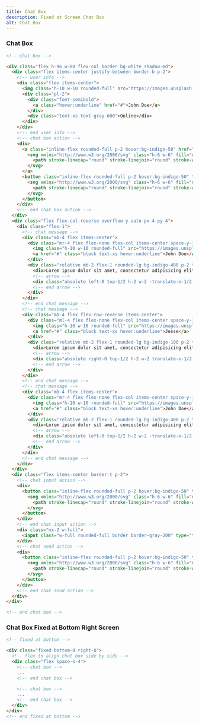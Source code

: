 ```yaml
---
title: Chat Box
description: Fixed at Screen Chat Box
alt: Chat Box
---
```


<h3 class="section-header">Chat Box</h3>

<base-snippet :centered_preview="false" custom_preview_class="flex items-center justify-center bg-indigo-50 p-4">

  <template v-slot:preview>
    <!-- chat box -->
    <div class="flex h-96 w-80 flex-col border bg-white shadow-md">
      <div class="flex items-center justify-between border-b p-2">
        <!-- user info -->
        <div class="flex items-center">
          <img class="h-10 w-10 rounded-full" src="https://images.unsplash.com/photo-1491528323818-fdd1faba62cc?ixlib=rb-1.2.1&ixid=eyJhcHBfaWQiOjEyMDd9&auto=format&fit=facearea&facepad=2&w=256&h=256&q=80" />
          <div class="pl-2">
            <div class="font-semibold">
              <a class="hover:underline" href="#">John Doe</a>
            </div>
            <div class="text-xs text-gray-600">Online</div>
          </div>
        </div>
        <!-- end user info -->
        <!-- chat box action -->
        <div>
          <a class="inline-flex rounded-full p-2 hover:bg-indigo-50" href="#">
            <svg xmlns="http://www.w3.org/2000/svg" class="h-6 w-6" fill="none" viewBox="0 0 24 24" stroke="currentColor">
              <path stroke-linecap="round" stroke-linejoin="round" stroke-width="2" d="M4 8V4m0 0h4M4 4l5 5m11-1V4m0 0h-4m4 0l-5 5M4 16v4m0 0h4m-4 0l5-5m11 5l-5-5m5 5v-4m0 4h-4" />
            </svg>
          </a>
          <button class="inline-flex rounded-full p-2 hover:bg-indigo-50" type="button">
            <svg xmlns="http://www.w3.org/2000/svg" class="h-6 w-6" fill="none" viewBox="0 0 24 24" stroke="currentColor">
              <path stroke-linecap="round" stroke-linejoin="round" stroke-width="2" d="M6 18L18 6M6 6l12 12" />
            </svg>
          </button>
        </div>
        <!-- end chat box action -->
      </div>
      <div class="flex flex-col-reverse overflow-y-auto px-4 py-4">
        <div class="flex-1">
          <!-- chat message -->
          <div class="mb-4 flex items-center">
            <div class="mr-4 flex flex-none flex-col items-center space-y-1">
              <img class="h-10 w-10 rounded-full" src="https://images.unsplash.com/photo-1491528323818-fdd1faba62cc?ixlib=rb-1.2.1&ixid=eyJhcHBfaWQiOjEyMDd9&auto=format&fit=facearea&facepad=2&w=256&h=256&q=80" />
              <a href="#" class="block text-xs hover:underline">John Doe</a>
            </div>
            <div class="relative mb-2 flex-1 rounded-lg bg-indigo-400 p-2 text-white">
              <div>Lorem ipsum dolor sit amet, consectetur adipisicing elit.</div>
              <!-- arrow -->
              <div class="absolute left-0 top-1/2 h-2 w-2 -translate-x-1/2 rotate-45 transform bg-indigo-400"></div>
              <!-- end arrow -->
            </div>
          </div>
          <!-- end chat message -->
          <!-- chat message -->
          <div class="mb-4 flex flex-row-reverse items-center">
            <div class="ml-4 flex flex-none flex-col items-center space-y-1">
              <img class="h-10 w-10 rounded-full" src="https://images.unsplash.com/photo-1491528323818-fdd1faba62cc?ixlib=rb-1.2.1&ixid=eyJhcHBfaWQiOjEyMDd9&auto=format&fit=facearea&facepad=2&w=256&h=256&q=80" />
              <a href="#" class="block text-xs hover:underline">Jesse</a>
            </div>
            <div class="relative mb-2 flex-1 rounded-lg bg-indigo-100 p-2 text-gray-800">
              <div>Lorem ipsum dolor sit amet, consectetur adipisicing elit.Lorem ipsum dolor sit amet, consectetur adipisicing elit.</div>
              <!-- arrow -->
              <div class="absolute right-0 top-1/2 h-2 w-2 translate-x-1/2 rotate-45 transform bg-indigo-100"></div>
              <!-- end arrow -->
            </div>
          </div>
          <!-- end chat message -->
          <!-- chat message -->
          <div class="mb-4 flex items-center">
            <div class="mr-4 flex flex-none flex-col items-center space-y-1">
              <img class="h-10 w-10 rounded-full" src="https://images.unsplash.com/photo-1491528323818-fdd1faba62cc?ixlib=rb-1.2.1&ixid=eyJhcHBfaWQiOjEyMDd9&auto=format&fit=facearea&facepad=2&w=256&h=256&q=80" />
              <a href="#" class="block text-xs hover:underline">John Doe</a>
            </div>
            <div class="relative mb-2 flex-1 rounded-lg bg-indigo-400 p-2 text-white">
              <div>Lorem ipsum dolor sit amet, consectetur adipisicing elit.</div>
              <!-- arrow -->
              <div class="absolute left-0 top-1/2 h-2 w-2 -translate-x-1/2 rotate-45 transform bg-indigo-400"></div>
              <!-- end arrow -->
            </div>
          </div>
          <!-- end chat message -->
        </div>
      </div>
      <div class="flex items-center border-t p-2">
        <!-- chat input action -->
        <div>
          <button class="inline-flex rounded-full p-2 hover:bg-indigo-50" type="button">
            <svg xmlns="http://www.w3.org/2000/svg" class="h-6 w-6" fill="none" viewBox="0 0 24 24" stroke="currentColor">
              <path stroke-linecap="round" stroke-linejoin="round" stroke-width="2" d="M12 6v6m0 0v6m0-6h6m-6 0H6" />
            </svg>
          </button>
        </div>
        <!-- end chat input action -->
        <div class="mx-2 w-full">
          <input class="w-full rounded-full border border-gray-200" type="text" value="" placeholder="Aa" />
        </div>
        <!-- chat send action -->
        <div>
          <button class="inline-flex rounded-full p-2 hover:bg-indigo-50" type="button">
            <svg xmlns="http://www.w3.org/2000/svg" class="h-6 w-6" fill="none" viewBox="0 0 24 24" stroke="currentColor">
              <path stroke-linecap="round" stroke-linejoin="round" stroke-width="2" d="M3 8l7.89 5.26a2 2 0 002.22 0L21 8M5 19h14a2 2 0 002-2V7a2 2 0 00-2-2H5a2 2 0 00-2 2v10a2 2 0 002 2z" />
            </svg>
          </button>
        </div>
        <!-- end chat send action -->
      </div>
    </div>
    <!-- end chat box -->
  </template>

  ```html
  <!-- chat box -->

  <div class="flex h-96 w-80 flex-col border bg-white shadow-md">
    <div class="flex items-center justify-between border-b p-2">
      <!-- user info -->
      <div class="flex items-center">
        <img class="h-10 w-10 rounded-full" src="https://images.unsplash.com/photo-1491528323818-fdd1faba62cc?ixlib=rb-1.2.1&ixid=eyJhcHBfaWQiOjEyMDd9&auto=format&fit=facearea&facepad=2&w=256&h=256&q=80" />
        <div class="pl-2">
          <div class="font-semibold">
            <a class="hover:underline" href="#">John Doe</a>
          </div>
          <div class="text-xs text-gray-600">Online</div>
        </div>
      </div>
      <!-- end user info -->
      <!-- chat box action -->
      <div>
        <a class="inline-flex rounded-full p-2 hover:bg-indigo-50" href="#">
          <svg xmlns="http://www.w3.org/2000/svg" class="h-6 w-6" fill="none" viewBox="0 0 24 24" stroke="currentColor">
            <path stroke-linecap="round" stroke-linejoin="round" stroke-width="2" d="M4 8V4m0 0h4M4 4l5 5m11-1V4m0 0h-4m4 0l-5 5M4 16v4m0 0h4m-4 0l5-5m11 5l-5-5m5 5v-4m0 4h-4" />
          </svg>
        </a>
        <button class="inline-flex rounded-full p-2 hover:bg-indigo-50" type="button">
          <svg xmlns="http://www.w3.org/2000/svg" class="h-6 w-6" fill="none" viewBox="0 0 24 24" stroke="currentColor">
            <path stroke-linecap="round" stroke-linejoin="round" stroke-width="2" d="M6 18L18 6M6 6l12 12" />
          </svg>
        </button>
      </div>
      <!-- end chat box action -->
    </div>
    <div class="flex flex-col-reverse overflow-y-auto px-4 py-4">
      <div class="flex-1">
        <!-- chat message -->
        <div class="mb-4 flex items-center">
          <div class="mr-4 flex flex-none flex-col items-center space-y-1">
            <img class="h-10 w-10 rounded-full" src="https://images.unsplash.com/photo-1491528323818-fdd1faba62cc?ixlib=rb-1.2.1&ixid=eyJhcHBfaWQiOjEyMDd9&auto=format&fit=facearea&facepad=2&w=256&h=256&q=80" />
            <a href="#" class="block text-xs hover:underline">John Doe</a>
          </div>
          <div class="relative mb-2 flex-1 rounded-lg bg-indigo-400 p-2 text-white">
            <div>Lorem ipsum dolor sit amet, consectetur adipisicing elit.</div>
            <!-- arrow -->
            <div class="absolute left-0 top-1/2 h-2 w-2 -translate-x-1/2 rotate-45 transform bg-indigo-400"></div>
            <!-- end arrow -->
          </div>
        </div>
        <!-- end chat message -->
        <!-- chat message -->
        <div class="mb-4 flex flex-row-reverse items-center">
          <div class="ml-4 flex flex-none flex-col items-center space-y-1">
            <img class="h-10 w-10 rounded-full" src="https://images.unsplash.com/photo-1491528323818-fdd1faba62cc?ixlib=rb-1.2.1&ixid=eyJhcHBfaWQiOjEyMDd9&auto=format&fit=facearea&facepad=2&w=256&h=256&q=80" />
            <a href="#" class="block text-xs hover:underline">Jesse</a>
          </div>
          <div class="relative mb-2 flex-1 rounded-lg bg-indigo-100 p-2 text-gray-800">
            <div>Lorem ipsum dolor sit amet, consectetur adipisicing elit.Lorem ipsum dolor sit amet, consectetur adipisicing elit.</div>
            <!-- arrow -->
            <div class="absolute right-0 top-1/2 h-2 w-2 translate-x-1/2 rotate-45 transform bg-indigo-100"></div>
            <!-- end arrow -->
          </div>
        </div>
        <!-- end chat message -->
        <!-- chat message -->
        <div class="mb-4 flex items-center">
          <div class="mr-4 flex flex-none flex-col items-center space-y-1">
            <img class="h-10 w-10 rounded-full" src="https://images.unsplash.com/photo-1491528323818-fdd1faba62cc?ixlib=rb-1.2.1&ixid=eyJhcHBfaWQiOjEyMDd9&auto=format&fit=facearea&facepad=2&w=256&h=256&q=80" />
            <a href="#" class="block text-xs hover:underline">John Doe</a>
          </div>
          <div class="relative mb-2 flex-1 rounded-lg bg-indigo-400 p-2 text-white">
            <div>Lorem ipsum dolor sit amet, consectetur adipisicing elit.</div>
            <!-- arrow -->
            <div class="absolute left-0 top-1/2 h-2 w-2 -translate-x-1/2 rotate-45 transform bg-indigo-400"></div>
            <!-- end arrow -->
          </div>
        </div>
        <!-- end chat message -->
      </div>
    </div>
    <div class="flex items-center border-t p-2">
      <!-- chat input action -->
      <div>
        <button class="inline-flex rounded-full p-2 hover:bg-indigo-50" type="button">
          <svg xmlns="http://www.w3.org/2000/svg" class="h-6 w-6" fill="none" viewBox="0 0 24 24" stroke="currentColor">
            <path stroke-linecap="round" stroke-linejoin="round" stroke-width="2" d="M12 6v6m0 0v6m0-6h6m-6 0H6" />
          </svg>
        </button>
      </div>
      <!-- end chat input action -->
      <div class="mx-2 w-full">
        <input class="w-full rounded-full border border-gray-200" type="text" value="" placeholder="Aa" />
      </div>
      <!-- chat send action -->
      <div>
        <button class="inline-flex rounded-full p-2 hover:bg-indigo-50" type="button">
          <svg xmlns="http://www.w3.org/2000/svg" class="h-6 w-6" fill="none" viewBox="0 0 24 24" stroke="currentColor">
            <path stroke-linecap="round" stroke-linejoin="round" stroke-width="2" d="M3 8l7.89 5.26a2 2 0 002.22 0L21 8M5 19h14a2 2 0 002-2V7a2 2 0 00-2-2H5a2 2 0 00-2 2v10a2 2 0 002 2z" />
          </svg>
        </button>
      </div>
      <!-- end chat send action -->
    </div>
  </div>

  <!-- end chat box -->
  ```

  <template v-slot:source>
    <a class="btn btn-primary btn-lg" href="https://play.tailwindcss.com/qtLMKUmr1n">Live Edit</a>
  </template>

</base-snippet>

<h3 class="section-header">Chat Box Fixed at Bottom Right Screen</h3>

<base-snippet :centered_preview="false" custom_preview_class="h-96 p-4">

  <template v-slot:preview>
    <div class="h-full flex flex-col border border-indigo-300 text-xs relative">
      <header class="p-2 bg-indigo-50 border-b border-indigo-300">Header</header>
      <main class="flex-1 bg-indigo-50 border-b border-indigo-300 p-2">
        <div class="mb-20">Content</div>
      </main>
      <footer class="p-2 bg-indigo-50">Footer</footer>
      <div class="absolute bottom-0 right-0">
        <!-- example chat box -->
        <!-- chat box -->
        <div class="w-52 h-72 flex flex-col border shadow-md bg-white">
          <div class="flex items-center justify-between border-b p-2">
            <!-- user info -->
            <div class="flex items-center">
              <img class="rounded-full w-10 h-10"
                src="https://images.unsplash.com/photo-1491528323818-fdd1faba62cc?ixlib=rb-1.2.1&ixid=eyJhcHBfaWQiOjEyMDd9&auto=format&fit=facearea&facepad=2&w=256&h=256&q=80" />
              <div class="pl-2">
                <div class="font-semibold">
                  <a class="hover:underline" href="#">John Doe</a>
                </div>
                <div class="text-xs text-gray-600">Online</div>
              </div>
            </div>
            <!-- end user info -->
            <!-- chat box action -->
            <div>
              <a class="inline-flex hover:bg-indigo-50 rounded-full p-2" href="#">
                <svg xmlns="http://www.w3.org/2000/svg" class="h-6 w-6" fill="none" viewBox="0 0 24 24"
                  stroke="currentColor">
                  <path stroke-linecap="round" stroke-linejoin="round" stroke-width="2"
                    d="M4 8V4m0 0h4M4 4l5 5m11-1V4m0 0h-4m4 0l-5 5M4 16v4m0 0h4m-4 0l5-5m11 5l-5-5m5 5v-4m0 4h-4" />
                </svg>
              </a>
              <button class="inline-flex hover:bg-indigo-50 rounded-full p-2" type="button">
                <svg xmlns="http://www.w3.org/2000/svg" class="h-6 w-6" fill="none" viewBox="0 0 24 24"
                  stroke="currentColor">
                  <path stroke-linecap="round" stroke-linejoin="round" stroke-width="2" d="M6 18L18 6M6 6l12 12" />
                </svg>
              </button>
            </div>
            <!-- end chat box action -->
          </div>
          <div class="flex-1 px-4 py-4 overflow-y-auto">
            <!-- chat message -->
            <div class="flex items-center mb-4">
              <div class="flex-none flex flex-col items-center space-y-1 mr-4">
                <img class="rounded-full w-10 h-10"
                  src="https://images.unsplash.com/photo-1491528323818-fdd1faba62cc?ixlib=rb-1.2.1&ixid=eyJhcHBfaWQiOjEyMDd9&auto=format&fit=facearea&facepad=2&w=256&h=256&q=80" />
                <a href="#" class="block text-xs hover:underline">John Doe</a>
              </div>
              <div class="flex-1 bg-indigo-400 text-white p-2 rounded-lg mb-2 relative">
                <div>Lorem ipsum dolor sit amet, consectetur adipisicing elit.</div>
                <!-- arrow -->
                <div class="absolute left-0 top-1/2 transform -translate-x-1/2 rotate-45 w-2 h-2 bg-indigo-400"></div>
                <!-- end arrow -->
              </div>
            </div>
            <!-- end chat message -->
            <!-- chat message -->
            <div class="flex items-center flex-row-reverse mb-4">
              <div class="flex-none flex flex-col items-center space-y-1 ml-4">
                <img class="rounded-full w-10 h-10"
                  src="https://images.unsplash.com/photo-1491528323818-fdd1faba62cc?ixlib=rb-1.2.1&ixid=eyJhcHBfaWQiOjEyMDd9&auto=format&fit=facearea&facepad=2&w=256&h=256&q=80" />
                <a href="#" class="block text-xs hover:underline">Jesse</a>
              </div>
              <div class="flex-1 bg-indigo-100 text-gray-800 p-2 rounded-lg mb-2 relative">
                <div>Lorem ipsum dolor sit amet, consectetur adipisicing elit.Lorem ipsum dolor sit amet, consectetur
                  adipisicing elit.</div>
                <!-- arrow -->
                <div class="absolute right-0 top-1/2 transform translate-x-1/2 rotate-45 w-2 h-2 bg-indigo-100"></div>
                <!-- end arrow -->
              </div>
            </div>
            <!-- end chat message -->
            <!-- chat message -->
            <div class="flex items-center mb-4">
              <div class="flex-none flex flex-col items-center space-y-1 mr-4">
                <img class="rounded-full w-10 h-10"
                  src="https://images.unsplash.com/photo-1491528323818-fdd1faba62cc?ixlib=rb-1.2.1&ixid=eyJhcHBfaWQiOjEyMDd9&auto=format&fit=facearea&facepad=2&w=256&h=256&q=80" />
                <a href="#" class="block text-xs hover:underline">John Doe</a>
              </div>
              <div class="flex-1 bg-indigo-400 text-white p-2 rounded-lg mb-2 relative">
                <div>Lorem ipsum dolor sit amet, consectetur adipisicing elit.</div>
                <!-- arrow -->
                <div class="absolute left-0 top-1/2 transform -translate-x-1/2 rotate-45 w-2 h-2 bg-indigo-400"></div>
                <!-- end arrow -->
              </div>
            </div>
            <!-- end chat message -->
          </div>
          <div class="flex items-center border-t p-2">
            <!-- chat input action -->
            <div>
              <button class="inline-flex hover:bg-indigo-50 rounded-full p-2" type="button">
                <svg xmlns="http://www.w3.org/2000/svg" class="h-6 w-6" fill="none" viewBox="0 0 24 24"
                  stroke="currentColor">
                  <path stroke-linecap="round" stroke-linejoin="round" stroke-width="2"
                    d="M12 6v6m0 0v6m0-6h6m-6 0H6" />
                </svg>
              </button>
            </div>
            <!-- end chat input action -->
            <div class="w-full mx-2">
              <input class="w-full rounded-full border border-gray-200" type="text" value="" placeholder="Aa" />
            </div>
            <!-- chat send action -->
            <div>
              <button class="inline-flex hover:bg-indigo-50 rounded-full p-2" type="button">
                <svg xmlns="http://www.w3.org/2000/svg" class="h-6 w-6" fill="none" viewBox="0 0 24 24"
                  stroke="currentColor">
                  <path stroke-linecap="round" stroke-linejoin="round" stroke-width="2"
                    d="M3 8l7.89 5.26a2 2 0 002.22 0L21 8M5 19h14a2 2 0 002-2V7a2 2 0 00-2-2H5a2 2 0 00-2 2v10a2 2 0 002 2z" />
                </svg>
              </button>
            </div>
            <!-- end chat send action -->
          </div>
        </div>
        <!-- end chat box -->
        <!-- end example chat box -->
      </div>
    </div>
  </template>

  ```html
  <!-- fixed at bottom -->

  <div class="fixed bottom-0 right-0">
    <!-- flex to align chat box side by side -->
    <div class="flex space-x-4">
      <!-- chat box -->
      ...
      <!-- end chat box -->

      <!-- chat box -->
      ...
      <!-- end chat box -->
    </div>
  </div>
  <!-- end fixed at bottom -->
  ```

  <template v-slot:source>
    <a class="btn btn-primary btn-lg" href="https://play.tailwindcss.com/poro6LSh3R">Live Edit</a>
  </template>

</base-snippet>

<related-ui search_key="screen"></related-ui>
